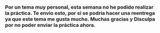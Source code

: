 ### Por un tema muy personal, esta semana no he podido realizar la práctica. Te envio esto, por si se podria hacer una reentrega ya que este tema me gusta mucho. Muchas gracias y Disculpa por no poder enviar la práctica ahora.
